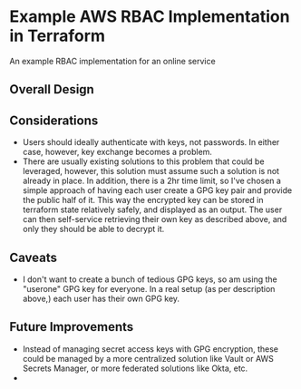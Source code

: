 # Example AWS RBAC Implementation in Terraform

An example RBAC implementation for an online service

## Overall Design

## Considerations
- Users should ideally authenticate with keys, not passwords.  In either case, however, key exchange becomes a problem.
- There are usually existing solutions to this problem that could be leveraged, however, this solution must assume such a solution is not already in place.  In addition, there is a 2hr time limit, so I've chosen a simple approach of having each user create a GPG key pair and provide the public half of it.  This way the encrypted key can be stored in terraform state relatively safely, and displayed as an output.  The user can then self-service retrieving their own key as described above, and only they should be able to decrypt it.

### 

## Caveats
- I don't want to create a bunch of tedious GPG keys, so am using the "userone" GPG key for everyone.  In a real setup (as per description above,) each user has their own GPG key.

## Future Improvements
- Instead of managing secret access keys with GPG encryption, these could be managed by a more centralized solution like Vault or AWS Secrets Manager, or more federated solutions like Okta, etc.
- 